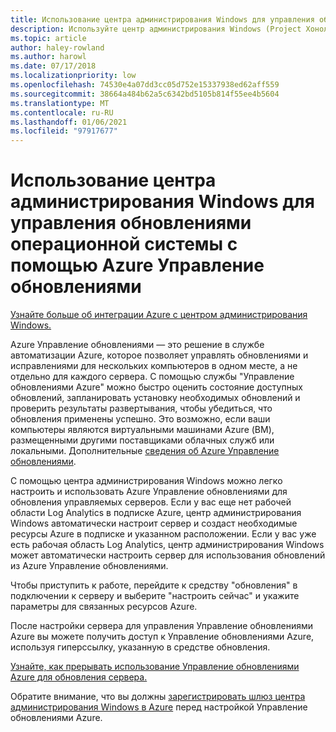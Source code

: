 ```yaml
---
title: Использование центра администрирования Windows для управления обновлениями операционной системы с помощью Azure Управление обновлениями
description: Используйте центр администрирования Windows (Project Хонолулу), чтобы настроить Azure Управление обновлениями для управления обновлениями ОС.
ms.topic: article
author: haley-rowland
ms.author: harowl
ms.date: 07/17/2018
ms.localizationpriority: low
ms.openlocfilehash: 74530e4a07dd3cc05d752e15337938ed62aff559
ms.sourcegitcommit: 38664a484b62a5c6342bd5105b814f55ee4b5604
ms.translationtype: MT
ms.contentlocale: ru-RU
ms.lasthandoff: 01/06/2021
ms.locfileid: "97917677"
---
```

# <a name="use-windows-admin-center-to-manage-operating-system-updates-with-azure-update-management"></a>Использование центра администрирования Windows для управления обновлениями операционной системы с помощью Azure Управление обновлениями

[Узнайте больше об интеграции Azure с центром администрирования Windows.](./index.md)

Azure Управление обновлениями — это решение в службе автоматизации Azure, которое позволяет управлять обновлениями и исправлениями для нескольких компьютеров в одном месте, а не отдельно для каждого сервера. С помощью службы "Управление обновлениями Azure" можно быстро оценить состояние доступных обновлений, запланировать установку необходимых обновлений и проверить результаты развертывания, чтобы убедиться, что обновления применены успешно. Это возможно, если ваши компьютеры являются виртуальными машинами Azure (ВМ), размещенными другими поставщиками облачных служб или локальными. Дополнительные [сведения об Azure Управление обновлениями](/azure/automation/update-management/overview).

С помощью центра администрирования Windows можно легко настроить и использовать Azure Управление обновлениями для обновления управляемых серверов. Если у вас еще нет рабочей области Log Analytics в подписке Azure, центр администрирования Windows автоматически настроит сервер и создаст необходимые ресурсы Azure в подписке и указанном расположении. Если у вас уже есть рабочая область Log Analytics, центр администрирования Windows может автоматически настроить сервер для использования обновлений из Azure Управление обновлениями.

Чтобы приступить к работе, перейдите к средству "обновления" в подключении к серверу и выберите "настроить сейчас" и укажите параметры для связанных ресурсов Azure.

После настройки сервера для управления Управление обновлениями Azure вы можете получить доступ к Управление обновлениями Azure, используя гиперссылку, указанную в средстве обновления.

[Узнайте, как прерывать использование Управление обновлениями Azure для обновления сервера.](azure-monitor.md#disabling-monitoring)

Обратите внимание, что вы должны [зарегистрировать шлюз центра администрирования Windows в Azure](./azure-integration.md) перед настройкой Управление обновлениями Azure.